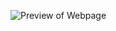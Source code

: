![Preview of Webpage](https://media.giphy.com/media/v1.Y2lkPTc5MGI3NjExaTB6eTI3Z2c0YzkwMHVqaHFwOWQ3MWdzcHZhNDEydGxzdGpydnFhdSZlcD12MV9pbnRlcm5hbF9naWZfYnlfaWQmY3Q9Zw/tg2LMuBv9lU1Tg5zK5/giphy.gif)
